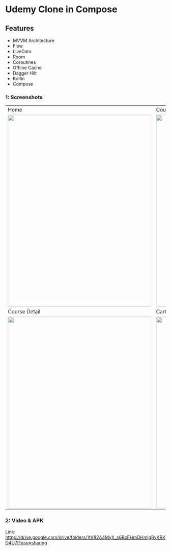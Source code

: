 # Udemy Clone in Compose

## Features

- MVVM Architecture
- Flow
- LiveData
- Room
- Coroutines
- Offline Cache
- Dagger Hilt
- Kotlin
- Compose

### 1: Screenshots

<table>
  <tr>
    <td>Home</td>
    <td>Course Detail</td>
    <td>Course Detail</td>
  </tr>
  <tr>
    <td valign="top"><img src="https://github.com/user-attachments/assets/c53a31a6-bf2b-4935-8bcf-d2b3c3a3d47f" width=450 height=600></td>
    <td valign="top"><img src="https://github.com/user-attachments/assets/a350398f-5dd9-452e-9ece-a499208193f7" width=450 height=600></td>
    <td valign="top"><img src="https://github.com/user-attachments/assets/4486203c-efe5-4f46-ab6b-434cdc784a24" width=450 height=600></td>
  </tr>
  <tr>
    <td>Course Detail</td>
    <td>Cart</td>
    <td>My Learning</td>
  </tr>
  <tr>
    <td valign="top"><img src="https://github.com/user-attachments/assets/526bc666-d103-4ad9-bd47-d6da553b1ac8" width=450 height=600></td>
    <td valign="top"><img src="https://github.com/user-attachments/assets/4e52063b-aa36-4226-91b3-31d32b86e8c2" width=450 height=600></td>
    <td valign="top"><img src="https://github.com/user-attachments/assets/24c3f7c5-e4a0-42c9-ad3a-48018f3608c2" width=450 height=600></td>
  </tr>
 </table>

### 2: Video & APK 
Link: https://drive.google.com/drive/folders/1tV82A4MyX_s6BcFHmDHmlgByKRKD4U7I?usp=sharing 


